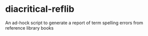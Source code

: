 diacritical-reflib
==================

An ad-hock script to generate a report of term spelling errors from reference library books
